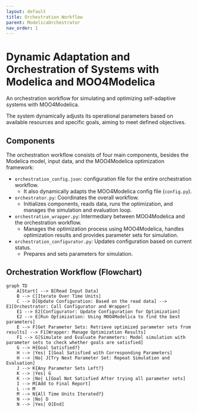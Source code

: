 ```yaml
---
layout: default
title: Orchestration Workflow
parent: ModelicaOrchestrator
nav_order: 1
---
```


# Dynamic Adaptation and Orchestration of Systems with Modelica and MOO4Modelica

An orchestration workflow for simulating and optimizing self-adaptive systems with MOO4Modelica.  

The system dynamically adjusts its operational parameters based on available resources and specific goals, aiming to meet defined objectives.

## Components

The orchestration workflow consists of four main components, besides the Modelica model, input data, and the MOO4Modelica optimization framework:

* `orchestration_config.json`: configuration file for the entire orchestration workflow.
  * It also dynamically adapts the MOO4Modelica config file (`config.py`).
* `orchestrator.py`: Coordinates the overall workflow.
  * Initializes components, reads data, runs the optimization, and manages the simulation and evaluation loop.
* `orchestration_wrapper.py`:  Intermediary between MOO4Modelica and the orchestration workflow. 
  * Manages the optimization process using MOO4Modelica, handles optimization results and provides parameter sets for simulation.
* `orchestration_configurator.py`: Updates configuration based on current status.
  * Prepares and sets parameters for simulation.

## Orchestration Workflow (Flowchart)

```mermaid
graph TD
    A[Start] --> B[Read Input Data]
    B --> C[Iterate Over Time Units]
    C --> D[Update Configuration: Based on the read data] --> E1[Orchestrator: Call Configurator and Wrapper]
    E1 --> E2[Configurator: Update Configuration for Optimization]
    E2 --> E[Run Optimization: Using MOO4Modelica to find the best parameters]
    E --> F[Get Parameter Sets: Retrieve optimized parameter sets from results] --> F1[Wrapper: Manage Optimization Results]
    F1 --> G[Simulate and Evaluate Parameters: Model simulation with parameter sets to check whether goals are satisfied]
    G --> H{Goal Satisfied?}
    H --> |Yes| I[Goal Satisfied with Corresponding Parameters]
    H --> |No| J[Try Next Parameter Set: Repeat Simulation and Evaluation]
    J --> K{Any Parameter Sets Left?}
    K --> |Yes| G
    K --> |No| L[Goal Not Satisfied After trying all parameter sets]
    I --> M[Add to Final Report]
    L --> M
    M --> N{All Time Units Iterated?}
    N --> |No| D
    N --> |Yes| O[End]
```